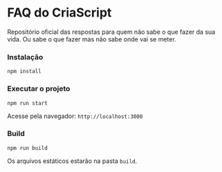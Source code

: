 # FAQ do CriaScript

Repositório oficial das respostas para quem não sabe o que fazer da sua vida. Ou sabe o que fazer mas não sabe onde vai
se meter.

### Instalação

```
npm install
```

### Executar o projeto

```
npm run start
```

Acesse pela navegador: `http://localhost:3000`

### Build

```
npm run build
```

Os arquivos estáticos estarão na pasta `build`.
